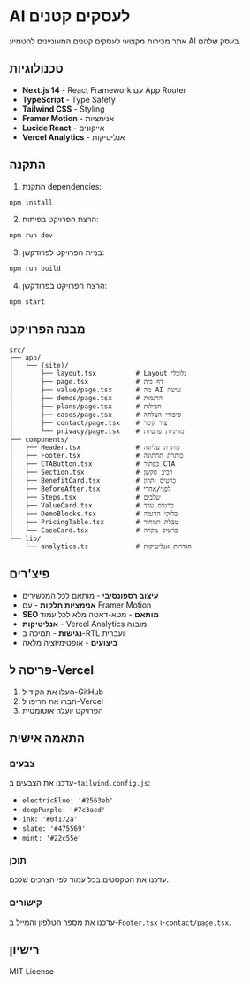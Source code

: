 # AI לעסקים קטנים

אתר מכירות מקצועי לעסקים קטנים המעוניינים להטמיע AI בעסק שלהם.

## טכנולוגיות

- **Next.js 14** - React Framework עם App Router
- **TypeScript** - Type Safety
- **Tailwind CSS** - Styling
- **Framer Motion** - אנימציות
- **Lucide React** - אייקונים
- **Vercel Analytics** - אנליטיקות

## התקנה

1. התקנת dependencies:
```bash
npm install
```

2. הרצת הפרויקט בפיתוח:
```bash
npm run dev
```

3. בניית הפרויקט לפרודקשן:
```bash
npm run build
```

4. הרצת הפרויקט בפרודקשן:
```bash
npm start
```

## מבנה הפרויקט

```
src/
├── app/
│   └── (site)/
│       ├── layout.tsx          # Layout גלובלי
│       ├── page.tsx            # דף בית
│       ├── value/page.tsx      # מה AI עושה
│       ├── demos/page.tsx      # הדגמות
│       ├── plans/page.tsx      # חבילות
│       ├── cases/page.tsx      # סיפורי הצלחה
│       ├── contact/page.tsx    # צור קשר
│       └── privacy/page.tsx    # מדיניות פרטיות
├── components/
│   ├── Header.tsx              # כותרת עליונה
│   ├── Footer.tsx              # כותרת תחתונה
│   ├── CTAButton.tsx           # כפתור CTA
│   ├── Section.tsx             # רכיב סקשן
│   ├── BenefitCard.tsx         # כרטיס יתרון
│   ├── BeforeAfter.tsx         # לפני/אחרי
│   ├── Steps.tsx               # שלבים
│   ├── ValueCard.tsx           # כרטיס ערך
│   ├── DemoBlocks.tsx          # בלוקי הדגמה
│   ├── PricingTable.tsx        # טבלת תמחור
│   └── CaseCard.tsx            # כרטיס מקרה
└── lib/
    └── analytics.ts            # הגדרות אנליטיקות
```

## פיצ'רים

- **עיצוב רספונסיבי** - מותאם לכל המכשירים
- **אנימציות חלקות** - עם Framer Motion
- **SEO מותאם** - מטא-דאטה מלא לכל עמוד
- **אנליטיקות** - Vercel Analytics מובנה
- **נגישות** - תמיכה ב-RTL ועברית
- **ביצועים** - אופטימיזציה מלאה

## פריסה ל-Vercel

1. העלו את הקוד ל-GitHub
2. חברו את הריפו ל-Vercel
3. הפרויקט יועלה אוטומטית

## התאמה אישית

### צבעים
עדכנו את הצבעים ב-`tailwind.config.js`:
- `electricBlue: '#2563eb'`
- `deepPurple: '#7c3aed'`
- `ink: '#0f172a'`
- `slate: '#475569'`
- `mint: '#22c55e'`

### תוכן
עדכנו את הטקסטים בכל עמוד לפי הצרכים שלכם.

### קישורים
עדכנו את מספר הטלפון והמייל ב-`Footer.tsx` ו-`contact/page.tsx`.

## רישיון

MIT License